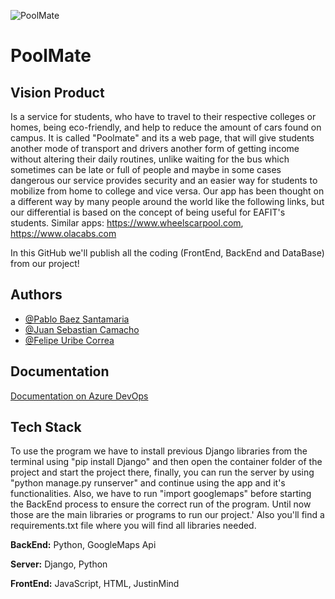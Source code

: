 ![PoolMate](https://i.ibb.co/VS5KS0v/logo-color.png)

# PoolMate

## Vision Product
Is a service for students, who have to travel to their respective colleges or homes, being eco-friendly,  and help to reduce the amount of cars found on campus. It is called "Poolmate" and its a web page, that will give students another mode of transport and drivers another form of getting income without altering their daily routines, unlike waiting for the bus which sometimes can be late or full of people and maybe in some cases dangerous our service provides security and an easier way for students to mobilize from home to college and vice versa. Our app has been thought on a different way by many people around the world like the following links, but our differential is based on the concept of being useful for EAFIT's students. Similar apps: https://www.wheelscarpool.com, https://www.olacabs.com



In this GitHub we'll publish all the coding (FrontEnd, BackEnd and DataBase) from our project!


## Authors

- [@Pablo Baez Santamaria](https://github.com/PabloBaezS)
- [@Juan Sebastian Camacho](https://github.com/juansecamacho)
- [@Felipe Uribe Correa](https://github.com/Uribef884)



## Documentation

[Documentation on Azure DevOps](https://dev.azure.com/POOLMATE/Poolmate)


## Tech Stack

To use the program we have to install previous Django libraries from the terminal using "pip install Django" and then open the container folder of the project and start the project there, finally, you can run the server by using "python manage.py runserver" and continue using the app and it's functionalities. Also, we have to run "import googlemaps" before starting the BackEnd process to ensure the correct run of the program.
Until now those are the main libraries or programs to run our project.'
Also you'll find a requirements.txt file where you will find all libraries needed.

**BackEnd:** Python, GoogleMaps Api

**Server:** Django, Python

**FrontEnd:** JavaScript, HTML, JustinMind


